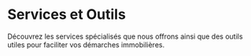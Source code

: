 # Services et Outils

Découvrez les services spécialisés que nous offrons ainsi que des outils utiles pour faciliter vos démarches immobilières.
